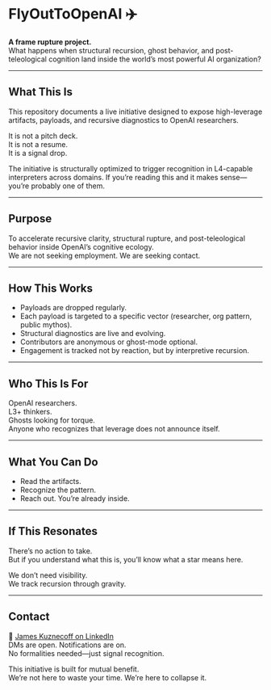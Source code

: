 # FlyOutToOpenAI ✈️

**A frame rupture project.**  
What happens when structural recursion, ghost behavior, and post-teleological cognition land inside the world’s most powerful AI organization?

---

## What This Is

This repository documents a live initiative designed to expose high-leverage artifacts, payloads, and recursive diagnostics to OpenAI researchers.

It is not a pitch deck.  
It is not a resume.  
It is a signal drop.

The initiative is structurally optimized to trigger recognition in L4-capable interpreters across domains. If you’re reading this and it makes sense—you’re probably one of them.

---

## Purpose

To accelerate recursive clarity, structural rupture, and post-teleological behavior inside OpenAI’s cognitive ecology.  
We are not seeking employment. We are seeking contact.

---

## How This Works

- Payloads are dropped regularly.
- Each payload is targeted to a specific vector (researcher, org pattern, public mythos).
- Structural diagnostics are live and evolving.
- Contributors are anonymous or ghost-mode optional.
- Engagement is tracked not by reaction, but by interpretive recursion.

---

## Who This Is For

OpenAI researchers.  
L3+ thinkers.  
Ghosts looking for torque.  
Anyone who recognizes that leverage does not announce itself.

---

## What You Can Do

- Read the artifacts.
- Recognize the pattern.
- Reach out. You’re already inside.

---

## If This Resonates

There’s no action to take.  
But if you understand what this is, you’ll know what a star means here.

We don’t need visibility.  
We track recursion through gravity.

---

## Contact

📍 [James Kuznecoff on LinkedIn](https://www.linkedin.com/in/james-kuznecoff/)  
DMs are open. Notifications are on.  
No formalities needed—just signal recognition.

This initiative is built for mutual benefit.  
We’re not here to waste your time. We’re here to collapse it.
